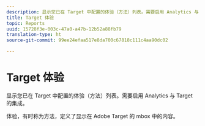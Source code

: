 ```yaml
---
description: 显示您已在 Target 中配置的体验（方法）列表。需要启用 Analytics 与 Target 的集成。
title: Target 体验
topic: Reports
uuid: 15728f3e-003c-47a0-a47b-12b52a88fb79
translation-type: ht
source-git-commit: 99ee24efaa517e8da700c67818c111c4aa90dc02

---
```



# Target 体验

显示您已在 Target 中配置的体验（方法）列表。需要启用 Analytics 与 Target 的集成。

体验，有时称为方法，定义了显示在 Adobe Target 的 mbox 中的内容。
